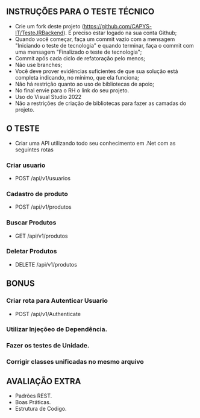 ## INSTRUÇÕES PARA O TESTE TÉCNICO

- Crie um fork deste projeto (https://github.com/CAPYS-IT/TesteJRBackend).
  É preciso estar logado na sua conta Github;
- Quando você começar, faça um commit vazio com a mensagem "Iniciando o teste de tecnologia" e quando terminar, faça o commit com uma mensagem "Finalizado o teste de tecnologia";
- Commit após cada ciclo de refatoração pelo menos;
- Não use branches;
- Você deve prover evidências suficientes de que sua solução está completa indicando, no mínimo, que ela funciona;
- Não há restrição quanto ao uso de bibliotecas de apoio;
- No final envie para o RH o link do seu projeto.
- Uso do Visual Studio 2022
- Não a restrições de criação de bibliotecas para fazer as camadas do projeto.

## O TESTE

 - Criar uma API utilizando todo seu conhecimento em .Net com as seguintes rotas

### Criar usuario
 - POST /api/v1/usuarios

### Cadastro de produto
 - POST /api/v1/produtos

### Buscar Produtos
 - GET /api/v1/produtos

### Deletar Produtos
 - DELETE /api/v1/produtos


## BONUS

### Criar rota para Autenticar Usuario
 - POST /api/v1/Authenticate
### Utilizar Injeçõeo de Dependência.
### Fazer os testes de Unidade.
### Corrigir classes unificadas no mesmo arquivo

## AVALIAÇÃO EXTRA

- Padrões REST.
- Boas Práticas.
- Estrutura de Codigo.
